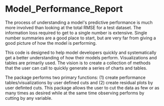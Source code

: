 # Model_Performance_Report
The process of understanding a model's predictive performance is much more involved than looking at the total RMSE for a test dataset.  The information loss required to get to a single number is extensive.  Single number summaries are a good place to start, but are very far from giving a good picture of how the model is performing.  

This code is designed to help model developers quickly and systematically get a better understanding of how their models perform.  Visualizations and tables are primarily used.  The vision is to create a collection of methods that the user can call to quickly generate a series of charts and tables.

The package performs two primary functions: (1) create performance tables/visualizations by user defined cuts and (2) create residual plots by user definted cuts.  This package allows the user to cut the data as few or as many times as desired while at the same time observing performs by cutting by any variable.
